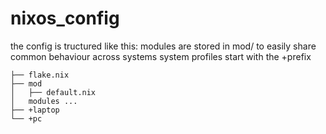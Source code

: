 # nixos_config

the config is tructured like this:
modules are stored in mod/
to easily share common behaviour across systems
system profiles start with the +prefix

```
├── flake.nix
├── mod
│   ├── default.nix
│   modules ...
├── +laptop
└── +pc
```
